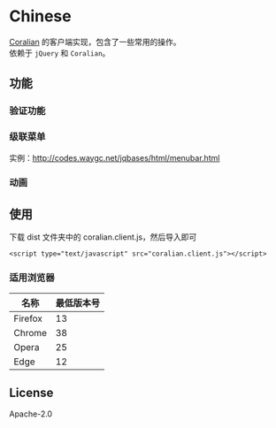 # Chinese
[Coralian](http://prj.waygc.net/?coralian) 的客户端实现，包含了一些常用的操作。  
依赖于 `jQuery` 和 `Coralian`。

## 功能

### 验证功能

### 级联菜单
实例：http://codes.waygc.net/jqbases/html/menubar.html

### 动画

## 使用

下载 dist 文件夹中的 coralian.client.js，然后导入即可
```
<script type="text/javascript" src="coralian.client.js"></script>
```
### 适用浏览器

| 名称 | 最低版本号 |
| --- | --- |
| Firefox | 13 |
| Chrome | 38 |
| Opera | 25 |
| Edge | 12 |

## License
Apache-2.0
